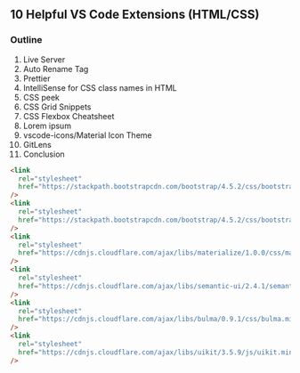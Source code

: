 ## 10 Helpful VS Code Extensions (HTML/CSS)

### Outline

1. Live Server
2. Auto Rename Tag
3. Prettier
4. IntelliSense for CSS class names in HTML
5. CSS peek
6. CSS Grid Snippets
7. CSS Flexbox Cheatsheet
8. Lorem ipsum
9. vscode-icons/Material Icon Theme
10. GitLens
11. Conclusion

```html
<link
  rel="stylesheet"
  href="https://stackpath.bootstrapcdn.com/bootstrap/4.5.2/css/bootstrap.min.css"
/>
<link
  rel="stylesheet"
  href="https://stackpath.bootstrapcdn.com/bootstrap/4.5.2/css/bootstrap.min.css"
/>
<link
  rel="stylesheet"
  href="https://cdnjs.cloudflare.com/ajax/libs/materialize/1.0.0/css/materialize.min.css"
/>
<link
  rel="stylesheet"
  href="https://cdnjs.cloudflare.com/ajax/libs/semantic-ui/2.4.1/semantic.min.css"
/>
<link
  rel="stylesheet"
  href="https://cdnjs.cloudflare.com/ajax/libs/bulma/0.9.1/css/bulma.min.css"
/>
<link
  rel="stylesheet"
  href="https://cdnjs.cloudflare.com/ajax/libs/uikit/3.5.9/js/uikit.min.js"
/>
```
